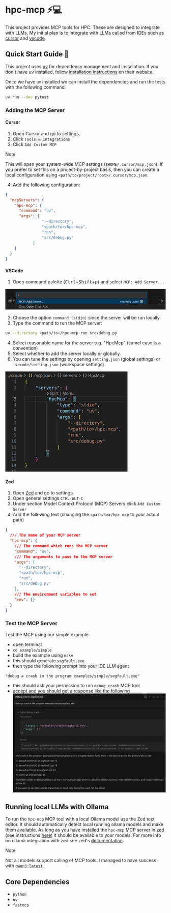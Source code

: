 # hpc-mcp :zap::computer:

This project provides MCP tools for HPC. These are designed to integrate with LLMs. My initial plan
is to integrate with LLMs called from IDEs such as [cursor](https://cursor.com/) and
[vscode](https://code.visualstudio.com/).

## Quick Start Guide :rocket:

This project uses [uv](https://github.com/astral-sh/uv) for dependency management and installation.
If you don't have uv installed, follow [installation
instructions](https://docs.astral.sh/uv/getting-started/installation/) on their website.

Once we have `uv` installed we can install the dependencies and run the tests with the following
command:

```bash
uv run --dev pytest
```

### Adding the MCP Server
#### Cursor

1. Open Cursor and go to settings.
2. Click `Tools & Integrations`
3. Click `Add Custom MCP`

> [!NOTE]
> This will open your system-wide MCP settings (`$HOME/.cursor/mcp.json`). If you prefer to set this
> on a project-by-project basis, then you can create a local configuration using
> `<path/to/project/root>/.cursor/mcp.json`.

4. Add the following configuration:

```json
{
  "mcpServers": {
    "hpc-mcp": {
      "command": "uv",
      "args": [
                "--directory",
                "<path/to>/hpc-mcp",
                "run",
                "src/debug.py"
            ]
    }
  }
}
```

#### VSCode

1. Open command palette (<kbd>Ctrl</kbd>+<kbd>Shift</kbd>+<kbd>p</kbd>) and select `MCP: Add Server...`

![add MCP server](./imgs/vscode/step_1_command.png)

2. Choose the option `command (stdio)` since the server will be run locally
3. Type the command to run the MCP server:
```bash
uv --directory <path/to>/hpc-mcp run src/debug.py
```
4. Select reasonable name for the server e.g. "HpcMcp" (camel case is a convention)
5. Select whether to add the server locally or globally.
6. You can tune the settings by opening `setting.json` (global settings) or `.vscode/setting.json` (workspace settings)

![add MCP server](./imgs/vscode/json_settings.png)

#### Zed

1. Open [Zed](https://zed.dev/) and go to settings.
2. Open general settings `CTRL-ALT-C`
3. Under section Model Context Protocol (MCP) Servers click `Add Custom Server`
4. Add the following text (changing the `<path/to>/hpc-mcp` to your actual path)

```json
{
  /// The name of your MCP server
  "hpc-mcp": {
    /// The command which runs the MCP server
    "command": "uv",
    /// The arguments to pass to the MCP server
    "args": [
      "--directory",
      "<path/to>/hpc-mcp",
      "run",
      "src/debug.py"
    ],
    /// The environment variables to set
    "env": {}
  }
}
```

### Test the MCP Server

Test the MCP using our simple example
- open terminal
- `cd example/simple`
- build the example using `make`
- this should generate `segfault.exe`
- then type the following prompt into your IDE LLM agent
```
"debug a crash in the program examples/simple/segfault.exe"
```
- this should ask your permission to run `debug_crash` MCP tool
- accept and you should get a response like the following
![cursor-demo](./imgs/cursor-demo.png)

## Running local LLMs with Ollama

To run the `hpc-mcp` MCP tool with a local Ollama model use the Zed text editor. It should
automatically detect local running ollama models and make them available. As long as you have
installed the `hpc-mcp` MCP server in zed (see instructions [here](###-test-the-mcp-server)) it
should be available to your models. For more info on ollama integration with zed see zed's
[documentation](https://zed.dev/docs/ai/configuration#ollama).

> [!NOTE]
> Not all models support calling of MCP tools. I managed to have success with
> [`qwen3:latest`](https://ollama.com/library/qwen3:latest).

## Core Dependencies

- `python`
- `uv`
- `fastmcp`
